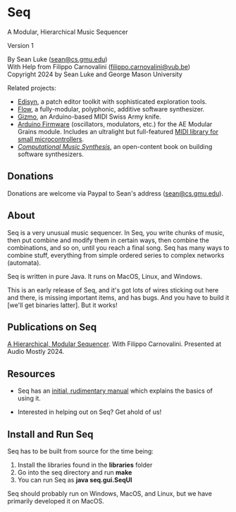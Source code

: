 # Seq  
A Modular, Hierarchical Music Sequencer

Version 1

By Sean Luke (sean@cs.gmu.edu)  
With Help from Filippo Carnovalini (filippo.carnovalini@vub.be)  
Copyright 2024 by Sean Luke and George Mason University

Related projects:  

* [Edisyn](https://github.com/eclab/edisyn), a patch editor toolkit with sophisticated exploration tools.
* [Flow](https://github.com/eclab/flow), a fully-modular, polyphonic, additive software synthesizer.
* [Gizmo](https://cs.gmu.edu/~sean/projects/gizmo/), an Arduino-based MIDI Swiss Army knife.
* [Arduino Firmware](https://github.com/eclab/grains) (oscillators, modulators, etc.) for the AE Modular Grains module.  Includes an ultralight but full-featured [MIDI library for small microcontrollers](https://github.com/eclab/grains/tree/main/midi).
* [*Computational Music Synthesis*](https://cs.gmu.edu/~sean/book/synthesis/), an open-content book on building software synthesizers.

## Donations

Donations are welcome via Paypal to Sean's address (sean@cs.gmu.edu).

## About

Seq is a very unusual music sequencer.  In Seq, you write chunks of music, then put combine and modify them in certain ways, then combine the combinations, and so on, until you reach a final song. Seq has many ways to combine stuff, everything from simple ordered series to complex networks (automata).

Seq is written in pure Java.  It runs on MacOS, Linux, and Windows.

This is an early release of Seq, and it's got lots of wires sticking out here and there, is missing important items, and has bugs.  And you have to build it [we'll get binaries latter].  But it works!

## Publications on Seq 

[A Hierarchical, Modular Sequencer](https://cs.gmu.edu/~sean/papers/audiomostly24.pdf).  With Filippo Carnovalini. Presented at Audio Mostly 2024.


## Resources

* Seq has an [initial, rudimentary manual](https://cs.gmu.edu/~eclab/projects/seq/seq.pdf) which explains the basics of using it.

* Interested in helping out on Seq?  Get ahold of us!

## Install and Run Seq

Seq has to be built from source for the time being:

1. Install the libraries found in the **libraries** folder
2. Go into the seq directory and run **make**
3. You can run Seq as **java seq.gui.SeqUI**

Seq should probably run on Windows, MacOS, and Linux, but we have primarily developed it on MacOS.
